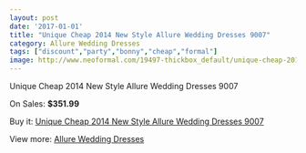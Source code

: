 ```yaml
---
layout: post
date: '2017-01-01'
title: "Unique Cheap 2014 New Style Allure Wedding Dresses 9007"
category: Allure Wedding Dresses
tags: ["discount","party","bonny","cheap","formal"]
image: http://www.neoformal.com/19497-thickbox_default/unique-cheap-2014-new-style-allure-wedding-dresses-9007.jpg
---
```

Unique Cheap 2014 New Style Allure Wedding Dresses 9007

On Sales: **$351.99**
<a href="https://www.neoformal.com/en/allure-wedding-dresses-2014/6251-unique-cheap-2014-new-style-allure-wedding-dresses-9007.html"><amp-img layout="responsive" width="600" height="600" src="//www.neoformal.com/19497-thickbox_default/unique-cheap-2014-new-style-allure-wedding-dresses-9007.jpg" alt="Unique Cheap 2014 New Style Allure Wedding Dresses 9007 0" /></a>
<a href="https://www.neoformal.com/en/allure-wedding-dresses-2014/6251-unique-cheap-2014-new-style-allure-wedding-dresses-9007.html"><amp-img layout="responsive" width="600" height="600" src="//www.neoformal.com/19498-thickbox_default/unique-cheap-2014-new-style-allure-wedding-dresses-9007.jpg" alt="Unique Cheap 2014 New Style Allure Wedding Dresses 9007 1" /></a>
<a href="https://www.neoformal.com/en/allure-wedding-dresses-2014/6251-unique-cheap-2014-new-style-allure-wedding-dresses-9007.html"><amp-img layout="responsive" width="600" height="600" src="//www.neoformal.com/19499-thickbox_default/unique-cheap-2014-new-style-allure-wedding-dresses-9007.jpg" alt="Unique Cheap 2014 New Style Allure Wedding Dresses 9007 2" /></a>

Buy it: [Unique Cheap 2014 New Style Allure Wedding Dresses 9007](https://www.neoformal.com/en/allure-wedding-dresses-2014/6251-unique-cheap-2014-new-style-allure-wedding-dresses-9007.html "Unique Cheap 2014 New Style Allure Wedding Dresses 9007")

View more: [Allure Wedding Dresses](https://www.neoformal.com/en/82-allure-wedding-dresses-2014 "Allure Wedding Dresses")